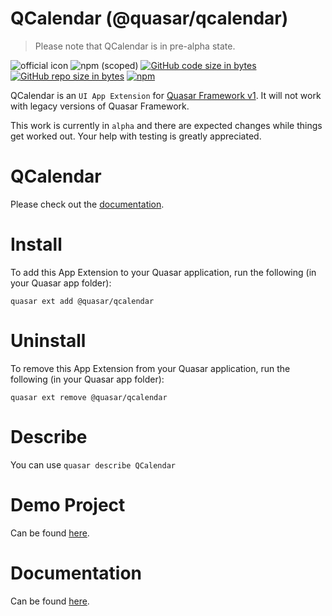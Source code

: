 QCalendar (@quasar/qcalendar)
===

> Please note that QCalendar is in pre-alpha state.

![official icon](https://img.shields.io/badge/Quasar%201.0-Official%20UI%20App%20Extension-blue.svg)
![npm (scoped)](https://img.shields.io/npm/v/@quasar/quasar-app-extension-qcalendar.svg?style=plastic)
[![GitHub code size in bytes](https://img.shields.io/github/languages/code-size/quasarframework/app-extension-qcalendar.svg)]()
[![GitHub repo size in bytes](https://img.shields.io/github/repo-size/quasarframework/app-extension-qcalendar.svg)]()
[![npm](https://img.shields.io/npm/dt/@quasar/quasar-app-extension-qcalendar.svg)](https://www.npmjs.com/package/@quasar/quasar-app-extension-qcalendar)

QCalendar is an `UI App Extension` for [Quasar Framework v1](https://v1.quasar-framework.org/). It will not work with legacy versions of Quasar Framework.

This work is currently in `alpha` and there are expected changes while things get worked out. Your help with testing is greatly appreciated.

# QCalendar
Please check out the [documentation](https://quasarframework.github.io/app-extension-qcalendar/#/).

# Install
To add this App Extension to your Quasar application, run the following (in your Quasar app folder):
```
quasar ext add @quasar/qcalendar
```

# Uninstall
To remove this App Extension from your Quasar application, run the following (in your Quasar app folder):
```
quasar ext remove @quasar/qcalendar
```

# Describe
You can use `quasar describe QCalendar`

# Demo Project
Can be found [here](https://github.com/quasarframework/app-extension-qcalendar/tree/master/demo).

# Documentation
Can be found [here](https://quasarframework.github.io/app-extension-qcalendar/#/).

